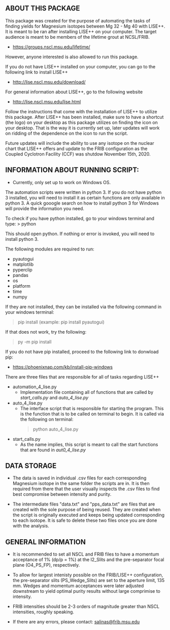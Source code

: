 ABOUT THIS PACKAGE 
------------------

This package was created for the purpose of automating the tasks of finding yields for 
Magnesium isotopes between Mg 32 - Mg 40 with LISE++. It is meant to be ran after installing LISE++ 
on your computer. The target audience is meant to be members of the lifetime grout at 
NCSL/FRIB.
 * https://groups.nscl.msu.edu/lifetime/

However, anyone interested is also allowed to run this package. 

If you do not have LISE++ installed on your computer, you can go to the following link to install 
LISE++
 * http://lise.nscl.msu.edu/download/

For general information about LISE++, go to the following website
 * http://lise.nscl.msu.edu/lise.html

Follow the instructions that come with the installation of LISE++ to utilize this package. After LISE++ has been installed, make sure to have a shortcut (the logo) on your desktop as this package utilizes on finding the icon on your desktop. That is the way it is currently set up, later updates will work on ridding of the dependence on the icon to run the 
script.

Future updates will include the ability to use any isotope on the nuclear chart that LISE++ offers and update to the 
FRIB configuration as the Coupled Cyclotron Facility (CCF) was shutdow November 15th, 2020. 


INFORMATION ABOUT RUNNING SCRIPT:
----------------------------------

* Currently, only set up to work on Windows OS.

The automation scripts were written in python 3. If you do not have python 3 installed, you will need to install it as
certain functions are only available in python 3. A quick gooogle search on how to install python 3 for Windows will provide 
the information you need.

To check if you have python installed, go to your windows terminal and type:
 	> python  

This should open python. If nothing or error is invoked, you will need to install python 3. 

The following modules are required to run:
 - pyautogui 
 - matplotlib 
 - pyperclip
 - pandas
 - os 
 - platform 
 - time 
 - numpy 

If they are not installed, they can be installed via the following command in your windows terminal:
 > pip install <MODULE> (example: pip install pyautogui)

If that does not work, try the following:
 > py -m pip install <MODULE> 

If you do not have pip installed, proceed to the following link to donwload pip:
  * https://phoenixnap.com/kb/install-pip-windows

There are three files that are responsible for all of tasks regarding LISE++
 - automation_4_lise.py 
 	- Implementation file containing all of functions that are called by  _start_calls.py_ and _auto_4_lise.py_
 - auto_4_lise.py
 	- The interface script that is responsible for starting the program. This is the function that is to be
 	called on terminal to begin. It is called via the following on terminal:
 		> python auto_4_lise.py 
 - start_calls.py
 	- As the name implies, this script is meant to call the start functions that are found in _aut0_4_lise.py_


DATA STORAGE 
------------

* The data is saved in individual .csv files for each corresponding Magnesium isotope in the same folder the scripts are in.
 It is then required from there that the user visually inspects the .csv files to find best compromise between intensity and purity.

* The intermediate files "data.txt" and "pps_data.txt" are files that are created with the sole purpose of being reused. They are created when the script is originally executed and keeps being updated corresponding to each isotope. It is safe to delete these two files once you are done with the analysis. 

GENERAL INFORMATION
-------------------

* It is recommended to set all NSCL and FRIB files to have a momentum acceptance of 1% (dp/p = 1%) at the I2_Slits and the pre-separator focal plane (O4_PS_FP), respectively.

* To allow for largest intenisty possible on the FRIB/LISE++ configuration, the pre-separator 
slits (PS_Wedge_Slits) are set to the aperture limit, 135 mm. Wedges and momentum acceptances were 
later adjusted downstream to yield optimal purity results without large comprimise to intensity.

* FRIB intensities should be 2-3 orders of magnitude greater than NSCL intensities, roughly speaking.  

* If there are any errors, please contact: salinas@frib.msu.edu
 

